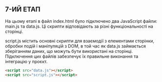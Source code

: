 ## 7-ИЙ ЕТАП
На цьому етапі в файл index.html було підключено два JavaScript файли: main.js та data.js. Ці скрипти відповідають за різні функціональності на сторінці.

script.js містить основні скрипти для взаємодії з елементами сторінки, обробки подій і маніпуляцій з DOM, в той час як data.js займається зберіганням даних, що можуть бути використані на сторінці. Підключення цих файлів забезпечує їх правильне виконання та інтеграцію у проєкт.

```html
<script src="data.js"></script>
<script src="script.js"></script>
